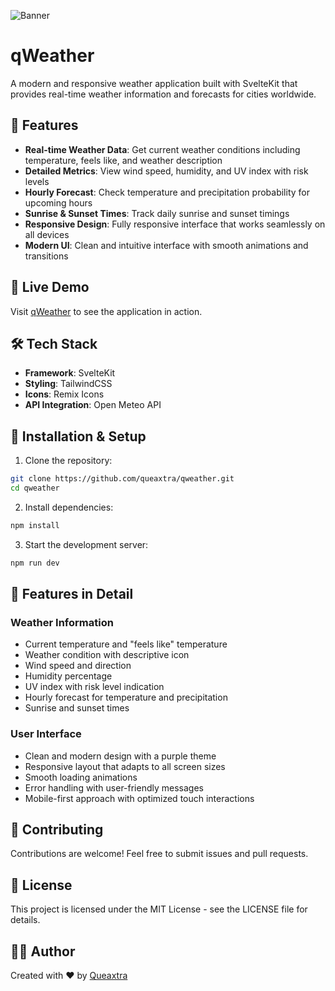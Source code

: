 ![Banner](https://www.upload.ee/image/17431678/qweather.png)

# qWeather

A modern and responsive weather application built with SvelteKit that provides real-time weather information and forecasts for cities worldwide.

## 🌟 Features

- **Real-time Weather Data**: Get current weather conditions including temperature, feels like, and weather description
- **Detailed Metrics**: View wind speed, humidity, and UV index with risk levels
- **Hourly Forecast**: Check temperature and precipitation probability for upcoming hours
- **Sunrise & Sunset Times**: Track daily sunrise and sunset timings
- **Responsive Design**: Fully responsive interface that works seamlessly on all devices
- **Modern UI**: Clean and intuitive interface with smooth animations and transitions

## 🚀 Live Demo

Visit [qWeather](https://qweather-que.netlify.app) to see the application in action.

## 🛠️ Tech Stack

- **Framework**: SvelteKit
- **Styling**: TailwindCSS
- **Icons**: Remix Icons
- **API Integration**: Open Meteo API

## 🔧 Installation & Setup

1. Clone the repository:
```bash
git clone https://github.com/queaxtra/qweather.git
cd qweather
```

2. Install dependencies:
```bash
npm install
```

3. Start the development server:
```bash
npm run dev
```

## 🌈 Features in Detail

### Weather Information
- Current temperature and "feels like" temperature
- Weather condition with descriptive icon
- Wind speed and direction
- Humidity percentage
- UV index with risk level indication
- Hourly forecast for temperature and precipitation
- Sunrise and sunset times

### User Interface
- Clean and modern design with a purple theme
- Responsive layout that adapts to all screen sizes
- Smooth loading animations
- Error handling with user-friendly messages
- Mobile-first approach with optimized touch interactions

## 🤝 Contributing

Contributions are welcome! Feel free to submit issues and pull requests.

## 📝 License

This project is licensed under the MIT License - see the LICENSE file for details.

## 👨‍💻 Author

Created with ❤️ by [Queaxtra](https://github.com/queaxtra)
